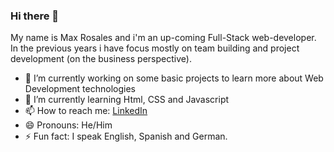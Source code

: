 ### Hi there 👋

<!--
**roswerk/roswerk** is a ✨ _special_ ✨ repository because its `README.md` (this file) appears on your GitHub profile.
-->

My name is Max Rosales and i'm an up-coming Full-Stack web-developer. In the previous years i have focus mostly on team building and project development (on the business perspective).

- 🔭 I’m currently working on some basic projects to learn more about Web Development technologies
- 🌱 I’m currently learning Html, CSS and Javascript
- 📫 How to reach me: <a href="https://www.linkedin.com/in/max-rosales-923565120/">LinkedIn</a>
- 😄 Pronouns: He/Him
- ⚡ Fun fact: I speak English, Spanish and German.

